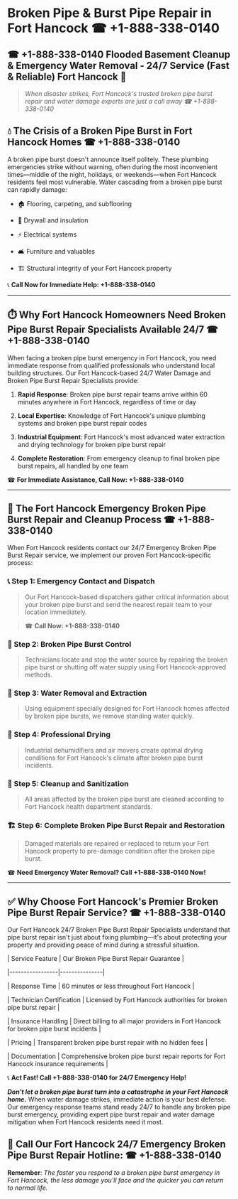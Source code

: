 # Broken Pipe & Burst Pipe Repair in Fort Hancock ☎ +1-888-338-0140  
## ☎ +1-888-338-0140 Flooded Basement Cleanup & Emergency Water Removal - 24/7 Service (Fast & Reliable) Fort Hancock 🚨  

> *When disaster strikes, Fort Hancock's trusted broken pipe burst repair and water damage experts are just a call away ☎ +1-888-338-0140*  

## 💧 The Crisis of a Broken Pipe Burst in Fort Hancock Homes ☎ +1-888-338-0140  

A broken pipe burst doesn't announce itself politely. These plumbing emergencies strike without warning, often during the most inconvenient times—middle of the night, holidays, or weekends—when Fort Hancock residents feel most vulnerable. Water cascading from a broken pipe burst can rapidly damage:  

* 🏠 Flooring, carpeting, and subflooring  
* 🧱 Drywall and insulation  
* ⚡ Electrical systems  
* 🛋️ Furniture and valuables  
* 🏗️ Structural integrity of your Fort Hancock property  

📞 **Call Now for Immediate Help: +1-888-338-0140**  

---  

## ⏱️ Why Fort Hancock Homeowners Need Broken Pipe Burst Repair Specialists Available 24/7 ☎ +1-888-338-0140  

When facing a broken pipe burst emergency in Fort Hancock, you need immediate response from qualified professionals who understand local building structures. Our Fort Hancock-based 24/7 Water Damage and Broken Pipe Burst Repair Specialists provide:  

1. **Rapid Response**: Broken pipe burst repair teams arrive within 60 minutes anywhere in Fort Hancock, regardless of time or day  
2. **Local Expertise**: Knowledge of Fort Hancock's unique plumbing systems and broken pipe burst repair codes  
3. **Industrial Equipment**: Fort Hancock's most advanced water extraction and drying technology for broken pipe burst repair  
4. **Complete Restoration**: From emergency cleanup to final broken pipe burst repairs, all handled by one team  

☎ **For Immediate Assistance, Call Now: +1-888-338-0140**  

---  

## 🔧 The Fort Hancock Emergency Broken Pipe Burst Repair and Cleanup Process ☎ +1-888-338-0140  

When Fort Hancock residents contact our 24/7 Emergency Broken Pipe Burst Repair service, we implement our proven Fort Hancock-specific process:  

### 📞 Step 1: Emergency Contact and Dispatch  
> Our Fort Hancock-based dispatchers gather critical information about your broken pipe burst and send the nearest repair team to your location immediately.  
> ☎ **Call Now: +1-888-338-0140**  

### 🚿 Step 2: Broken Pipe Burst Control  
> Technicians locate and stop the water source by repairing the broken pipe burst or shutting off water supply using Fort Hancock-approved methods.  

### 🌊 Step 3: Water Removal and Extraction  
> Using equipment specially designed for Fort Hancock homes affected by broken pipe bursts, we remove standing water quickly.  

### 💨 Step 4: Professional Drying  
> Industrial dehumidifiers and air movers create optimal drying conditions for Fort Hancock's climate after broken pipe burst incidents.  

### 🧼 Step 5: Cleanup and Sanitization  
> All areas affected by the broken pipe burst are cleaned according to Fort Hancock health department standards.  

### 🏗️ Step 6: Complete Broken Pipe Burst Repair and Restoration  
> Damaged materials are repaired or replaced to return your Fort Hancock property to pre-damage condition after the broken pipe burst.  

☎ **Need Emergency Water Removal? Call +1-888-338-0140 Now!**  

---  

## ✅ Why Choose Fort Hancock's Premier Broken Pipe Burst Repair Service? ☎ +1-888-338-0140  

Our Fort Hancock 24/7 Broken Pipe Burst Repair Specialists understand that pipe burst repair isn't just about fixing plumbing—it's about protecting your property and providing peace of mind during a stressful situation.  

| Service Feature | Our Broken Pipe Burst Repair Guarantee |  
|-----------------|---------------|  
| Response Time | 60 minutes or less throughout Fort Hancock |  
| Technician Certification | Licensed by Fort Hancock authorities for broken pipe burst repair |  
| Insurance Handling | Direct billing to all major providers in Fort Hancock for broken pipe burst incidents |  
| Pricing | Transparent broken pipe burst repair with no hidden fees |  
| Documentation | Comprehensive broken pipe burst repair reports for Fort Hancock insurance requirements |  

📞 **Act Fast! Call +1-888-338-0140 for 24/7 Emergency Help!**  

***Don't let a broken pipe burst turn into a catastrophe in your Fort Hancock home.*** When water damage strikes, immediate action is your best defense. Our emergency response teams stand ready 24/7 to handle any broken pipe burst emergency, providing expert pipe burst repair and water damage mitigation when Fort Hancock residents need it most.  

## 📱 Call Our Fort Hancock 24/7 Emergency Broken Pipe Burst Repair Hotline: ☎ +1-888-338-0140  

**Remember**: *The faster you respond to a broken pipe burst emergency in Fort Hancock, the less damage you'll face and the quicker you can return to normal life.*